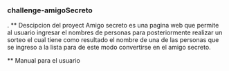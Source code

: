 ### challenge-amigoSecreto
. 
** Descipcion del proyect 
Amigo secreto es una pagina web que permite al usuario ingresar el nombres de personas para posteriormente realizar un sorteo el cual tiene como resultado el nombre de una de las personas que se ingreso a la lista para de este modo convertirse en el amigo secreto. 

** Manual para el usuario 
